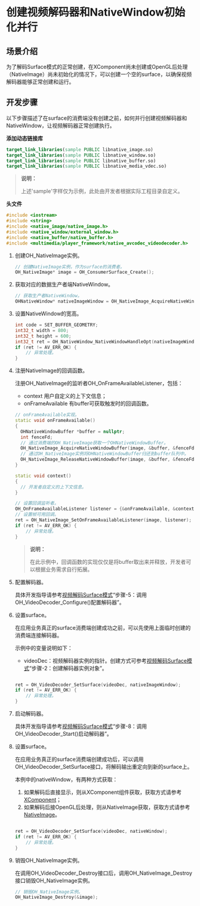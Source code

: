 # 创建视频解码器和NativeWindow初始化并行

## 场景介绍

为了解码Surface模式的正常创建，在XComponent尚未创建或OpenGL后处理（NativeImage）尚未初始化的情况下，可以创建一个空的surface，以确保视频解码器能够正常创建和运行。


## 开发步骤

以下步骤描述了在surface的消费端没有创建之前，如何并行创建视频解码器和NativeWindow，让视频解码器正常创建执行。

**添加动态链接库**

``` cmake
target_link_libraries(sample PUBLIC libnative_image.so)
target_link_libraries(sample PUBLIC libnative_window.so)
target_link_libraries(sample PUBLIC libnative_buffer.so)
target_link_libraries(sample PUBLIC libnative_media_vdec.so)
```

> **说明：**
>
> 上述'sample'字样仅为示例，此处由开发者根据实际工程目录自定义。
>

**头文件**

```c++
#include <iostream>
#include <string>
#include <native_image/native_image.h>
#include <native_window/external_window.h>
#include <native_buffer/native_buffer.h>
#include <multimedia/player_framework/native_avcodec_videodecoder.h>
```

1. 创建OH_NativeImage实例。
   
    ```c++
    // 创建NativeImage实例，作为surface的消费者。
    OH_NativeImage* image = OH_ConsumerSurface_Create();
    ```
   
2. 获取对应的数据生产者端NativeWindow。

    ```c++
    // 获取生产者NativeWindow。
    OHNativeWindow* nativeImageWindow = OH_NativeImage_AcquireNativeWindow(image);
    ```

3. 设置NativeWindow的宽高。

    ```c++
    int code = SET_BUFFER_GEOMETRY;
    int32_t width = 800;
    int32_t height = 600;
    int32_t ret = OH_NativeWindow_NativeWindowHandleOpt(nativeImageWindow, code, width, height);
    if (ret != AV_ERR_OK) {
        // 异常处理。
    }
    ```

4. 注册NativeImage的回调函数。

    注册OH_NativeImage的监听者OH_OnFrameAvailableListener，包括：

    - context 用户自定义的上下文信息；
    - onFrameAvailable 有buffer可获取触发时的回调函数。

    ```c++
    // onFrameAvailable实现。
    static void onFrameAvailable()
    {
      OHNativeWindowBuffer *buffer = nullptr;
      int fenceFd;
      // 通过消费端的OH_NativeImage获取一个OHNativeWindowBuffer。
      OH_NativeImage_AcquireNativeWindowBuffer(image, &buffer, &fenceFd);
      // 通过OH_NativeImage实例将OHNativeWindowBuffer归还到buffer队列中。
      OH_NativeImage_ReleaseNativeWindowBuffer(image, &buffer, &fenceFd);
    }
    
    static void context()
    {
      // 开发者自定义的上下文信息。
    }

    // 设置回调监听者。
    OH_OnFrameAvailableListener listener = {&onFrameAvailable, &context};
    // 设置帧可用回调。
    ret = OH_NativeImage_SetOnFrameAvailableListener(image, listener);
    if (ret != AV_ERR_OK) {
        // 异常处理。
    }
    ```

    > **说明：**
    >
    > 在此示例中，回调函数的实现仅仅是将buffer取出来并释放，开发者可以根据业务需求自行拓展。
    >

5. 配置解码器。

    具体开发指导请参考[视频解码Surface模式](video-decoding.md#surface模式)“步骤-5：调用OH_VideoDecoder_Configure()配置解码器”。

6. 设置surface。

    在应用业务真正的surface消费端创建成功之前，可以先使用上面临时创建的消费端连接解码器。

    示例中的变量说明如下：
    - videoDec：视频解码器实例的指针。创建方式可参考[视频解码Surface模式](video-decoding.md#surface模式)“步骤-2：创建解码器实例对象”。

    ```c++

    ret = OH_VideoDecoder_SetSurface(videoDec, nativeImageWindow);
    if (ret != AV_ERR_OK) {
        // 异常处理。
    }
    ```

7. 启动解码器。

    具体开发指导请参考[视频解码Surface模式](video-decoding.md#surface模式)“步骤-8：调用OH_VideoDecoder_Start()启动解码器”。


8. 设置surface。

    在应用业务真正的surface消费端创建成功后，可以调用OH_VideoDecoder_SetSurface接口，将解码输出重定向到新的surface上。

    本例中的nativeWindow，有两种方式获取：
    1. 如果解码后直接显示，则从XComponent组件获取，获取方式请参考 [XComponent](../../reference/apis-arkui/arkui-ts/ts-basic-components-xcomponent.md)；
    2. 如果解码后接OpenGL后处理，则从NativeImage获取，获取方式请参考 [NativeImage](../../graphics/native-image-guidelines.md)。

    ```c++

    ret = OH_VideoDecoder_SetSurface(videoDec, nativeWindow);
    if (ret != AV_ERR_OK) {
        // 异常处理。
    }
    ```

9. 销毁OH_NativeImage实例。
   
   在调用OH_VideoDecoder_Destroy接口后，调用OH_NativeImage_Destroy接口销毁OH_NativeImage实例。
   ```c++
   // 销毁OH_NativeImage实例。
   OH_NativeImage_Destroy(&image);
   ```